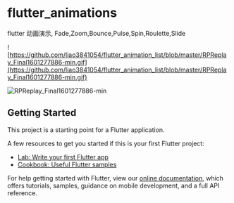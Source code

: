 # flutter_animations

flutter 动画演示, Fade,Zoom,Bounce,Pulse,Spin,Roulette,Slide

![https://github.com/liao3841054/flutter_animation_list/blob/master/RPReplay_Final1601277886-min.gif](https://github.com/liao3841054/flutter_animation_list/blob/master/RPReplay_Final1601277886-min.gif)

![RPReplay_Final1601277886-min](/Users/liaoyp/Documents/Work/Code/Demo/flutter/flutter_animations/RPReplay_Final1601277886-min.gif)

## Getting Started

This project is a starting point for a Flutter application.

A few resources to get you started if this is your first Flutter project:

- [Lab: Write your first Flutter app](https://flutter.dev/docs/get-started/codelab)
- [Cookbook: Useful Flutter samples](https://flutter.dev/docs/cookbook)

For help getting started with Flutter, view our
[online documentation](https://flutter.dev/docs), which offers tutorials,
samples, guidance on mobile development, and a full API reference.

